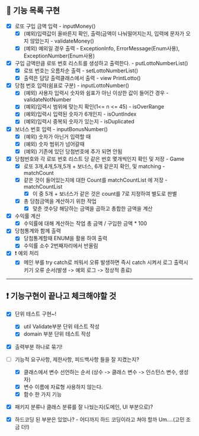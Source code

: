 ## 🚀 기능 목록 구현 

- [X] 로또 구입 금액 입력 - inputMoney()
    - [X] (예외)입력값이 올바른지 확인, 출력(금액이 나눠떨어지는지, 입력에 문자가 오지 않았는지 - validateMoney()
    - [X] (예외) 예외일 경우 출력 - ExceptionInfo, ErrorMessage(Enum사용), ExceptionNumber(Enum사용)
- [X] 구입 금액만큼 로또 번호 리스트를 생성하고 출력한다. - putLottoNumberList()
    - [X] 로또 번호는 오름차순 출력 - setLottoNumberList()
    - [X] 출력은 담당 출력클래스에서 출력 - view PrintLotto()
- [X] 당첨 번호 입력(쉼표로 구분) - inputLottoNumber()
    - [X] (예외) 사용자 입력시 숫자와 쉼표가 아닌 이상한 값이 들어간 경우 - validateNotNumber
    - [X] (예외)입력시 범위에 맞는지 확인(1<=  n <= 45) - isOverRange
    - [X] (예외)입력시 입력된 숫자가 6개인지 - isOuntIndex
    - [X] (예외)입력시 중복되 숫자가 있는지 - isDuplicated
    
- [X] 보너스 번호 입력 - inputBonusNumber()
  - [X] (예외) 숫자가 아닌거 입력할 때
  - [X] (예외) 숫자 범위가 넘어갈때
  - [X] (예외) 기존에 있던 당첨번호에 추가 되면 안됨

- [X] 당첨번호와 각 로또 번호 리스트 당 같은 번호 몇개씩인지 확인 및 저장 - Game
    - [X] 로또 3개,4개,5개,5개 + 보너스, 6개 같은지 확인, 및 matching - matchCount
    - [X] 같은 것이 들어있는지에 대한 Count를 matchCountList 에 저장 - matchCountList
      - [X] 이 중 5개 + 보너스가 같은 것은 count를 7로 지정하여 별도로 판별
    - [X] 총 당첨금액을 계산하기 위한 작업
        - [X] 맞춘 갯수당 해당하는 금액을 곱하고 총합한 금액을 계산 
- [X] 수익률 계산
    - [X] 수익률에 대해 계산하는 작업 총 금액 / 구입한 금액 * 100
    
- [X] 당첨통계와 함께 출력
    - [X] 당첨통계할때 ENUM을 활용 하여 출력
    - [X] 수익률 소수 2번째자리에서 반올림

- [X] ❗ 예외 처리
  - [X] 메인 부를 try catch로 씌워서 오류 발생하면 즉시 catch 시켜서 로그 출력시키기 오류 순서(발생 -> 예외 로그 -> 정상적 종료)

---

## ❗ 기능구현이 끝나고 체크해야할 것
- [X] 단위 테스트 구현~!
  - [X] util Validate부분 단위 테스트 작성
  - [X] domain 부분 단위 테스트 작성
- [X] 출력부분 하나로 묶기!
- [ ] 기능적 요구사항, 제한사항, 피드백사항 들을 잘 지켰는지?
  - [X] 클래스에서 변수 선언하는 순서 (상수 -> 클래스 변수 -> 인스턴스 변수, 생성자)
  - [X] 변수 이름에 자료형 사용하지 않는다.
  - [X] 함수 한 가지 기능
- [X] 패키지 분류나 클래스 분류를 잘 나눴는지(도메인, UI 부분으로)?
- [X] 하드코딩 된 부분은 있었나? - 어디까지 하드 코딩이라고 쳐야 할까 Um....(고민 조금 더!)






